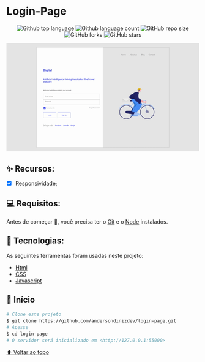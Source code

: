 # Login-Page

<!---These are examples. See https://shields.io for others or to customize this set of shields. You may want to include dependencies, project status, and license information here--->

<p align="center">
  <img alt="Github top language" src="https://img.shields.io/github/languages/top/andersondinizdev/login-page?style=for-the-badge">
  
  <img alt="Github language count" src="https://img.shields.io/github/languages/count/andersondinizdev/login-page?style=for-the-badge">
  
  <img alt="GitHub repo size" src="https://img.shields.io/github/repo-size/andersondinizdev/login-page?style=for-the-badge">

  <img alt="GitHub forks" src="https://img.shields.io/github/forks/andersondinizdev/login-page?style=for-the-badge">
    
  <img alt="GitHub stars" src="https://img.shields.io/github/stars/andersondinizdev/login-page?style=for-the-badge"/> 

</p>

<p align="center">
<img src="/assets/print.gif" alt="exemplo imagem"/>
 </p>

## ✨ Recursos:

- [x] Responsividade;

## 💻 Requisitos:

Antes de começar :checkered_flag:, você precisa ter o [Git](https://git-scm.com) e o [Node](https://nodejs.org/en/) instalados.

## 🚀 Tecnologias:

As seguintes ferramentas foram usadas neste projeto:

- [Html](https://developer.mozilla.org/pt-BR/docs/Web/HTML/Element/html/)  
- [CSS](https://developer.mozilla.org/pt-BR/docs/Web/CSS) 
- [Javascript](https://developer.mozilla.org/pt-BR/docs/Web/JavaScript)

## :checkered_flag: Início ##

```bash
# Clone este projeto
$ git clone https://github.com/andersondinizdev/login-page.git
# Acesse
$ cd login-page
# O servidor será inicializado em <http://127.0.0.1:55000>
```
[⬆ Voltar ao topo](#login-page)<br>
